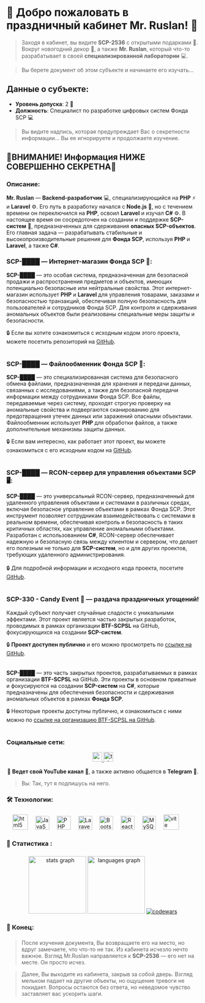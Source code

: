 # 🎅 Добро пожаловать в праздничный кабинет **Mr. Ruslan**! 🎄

> Заходя в кабинет, вы видите **SCP-2536** с открытыми подарками 🎁. Вокруг новогодний декор 🎄, а также **Mr. Ruslan**, который что-то разрабатывает в своей **специализированной лаборатории** 💻.

> Вы берете документ об этом субъекте и начинаете его изучать...

## Данные о субъекте:
- **Уровень допуска**: 2 🔑
- **Должность**: Специалист по разработке цифровых систем Фонда SCP 💻

> Вы видите надпись, которая предупреждает Вас о секретности информации... Вы ее игнорируете и продолжаете изучение.

## 🚨**ВНИМАНИЕ!** Информация НИЖЕ СОВЕРШЕННО СЕКРЕТНА🚨


### Описание:
**Mr. Ruslan** — **Backend-разработчик** 💻, специализирующийся на **PHP** ⚡ и **Laravel** ⚙️. Его путь в разработку начался с **Node.js** 🚀, но с течением времени он переключился на **PHP**, освоил **Laravel** и изучал **C#** ⚙️. В настоящее время он сосредоточен на создании и поддержке **SCP-систем** 🛑, предназначенных для сдерживания **опасных SCP-объектов**. Его главная задача — разрабатывать стабильные и высокопроизводительные решения для **Фонда SCP**, используя **PHP** и **Laravel**, а также **C#**.

### SCP-████ — **Интернет-магазин Фонда SCP** 🛒:
**SCP-████** — это особая система, предназначенная для безопасной продажи и распространения предметов и объектов, имеющих потенциально безопасные или нейтральные свойства. Этот интернет-магазин использует **PHP** и **Laravel** для управления товарами, заказами и безопасностью транзакций, обеспечивая полную безопасность для пользователей и сотрудников Фонда SCP. Для контроля и сдерживания аномальных объектов были реализованы специальные меры защиты и безопасности.

🔒 Если вы хотите ознакомиться с исходным кодом этого проекта, можете посетить репозиторий на [GitHub](https://github.com/RuslanSamburov/shop).
</br></br>
### SCP-████ — **Файлообменник Фонда SCP** 📂:
**SCP-████** — это специализированная система для безопасного обмена файлами, предназначенная для хранения и передачи данных, связанных с исследованиями, а также для безопасной передачи информации между сотрудниками Фонда SCP. Все файлы, передаваемые через систему, проходят строгую проверку на аномальные свойства и подвергаются сканированию для предотвращения утечек данных или заражений опасными объектами. Файлообменник использует **PHP** для обработки файлов, а также дополнительные механизмы защиты данных.

🔒 Если вам интересно, как работает этот проект, вы можете ознакомиться с его исходным кодом на [GitHub](https://github.com/RuslanSamburov/storage).
</br></br>
### SCP-████ — **RCON-сервер для управления объектами SCP** 🖥️:
**SCP-████** — это универсальный RCON-сервер, предназначенный для удаленного управления объектами и системами в различных средах, включая безопасное управление объектами в рамках Фонда SCP. Этот инструмент позволяет сотрудникам взаимодействовать с системами в реальном времени, обеспечивая контроль и безопасность в таких критичных областях, как управление аномальными объектами. Разработан с использованием **C#**, RCON-сервер обеспечивает надежную и безопасную связь между клиентом и сервером, что делает его полезным не только для **SCP-систем**, но и для других проектов, требующих удаленного администрирования.
</br></br>
🔒 Для подробной информации и исходного кода проекта, посетите [GitHub](https://github.com/RuslanSamburov/RconApi).
</br></br>
### SCP-330 - **Candy Event** 🍬 — раздача праздничных угощений!  
Каждый субъект получает случайные сладости с уникальными эффектами.
Этот проект является частью закрытых разработок, проводимых в рамках организации **BTF-SCPSL** на GitHub, фокусирующихся на создании **SCP-систем**. 

🔒 **Проект доступен публично** и его можно просмотреть по [ссылке на GitHub](https://github.com/RuslanSamburov/CandyEventScpSL).
</br></br></br>
**SCP-████** — это часть закрытых проектов, разрабатываемых в рамках организации **BTF-SCPSL** на GitHub. Эти проекты в основном приватные и фокусируются на создании **SCP-систем** на **C#**, которые предназначены для обеспечения безопасности и сдерживания аномальных объектов в рамках **Фонда SCP**.

🔒 Некоторые проекты доступны публично, и ознакомиться с ними можно по [ссылке на организацию BTF-SCPSL на GitHub](https://github.com/BTF-SCPSL).
</br></br>
### Социальные сети:
<div align="center">
  <a href="https://www.youtube.com/channel/UCwqtwVjmPYD0PYCng35fHSQ" target="_blank">
    <img src="https://img.shields.io/static/v1?message=Youtube&logo=youtube&label=&color=FF0000&logoColor=white&labelColor=&style=for-the-badge" height="25" alt="youtube logo"  />
  </a>
  <a href="https://t.me/ruslan0308c" target="_blank">
    <img src="https://img.shields.io/static/v1?message=Telegram&logo=telegram&label=&color=2CA5E0&logoColor=white&labelColor=&style=for-the-badge" height="25" alt="telegram logo"  />
  </a>
</div>

<p align="center">
  💬 <strong>Ведет свой YouTube канал</strong> 🎥, а также активно общается в <strong>Telegram</strong> 📱.
</p>

> Вы: Так, тут я подпишусь на него.

<h3 align="left">🛠 Технологии:</h3>

###

<div align="left">
  <img width="12" />
  <img src="https://cdn.jsdelivr.net/gh/devicons/devicon/icons/html5/html5-original.svg" height="40" alt="html5 logo"  />
  <img width="12" />                                                                                                                                                                                                                                     
  <a href="https://developer.mozilla.org/en-US/docs/Web/JavaScript" target="_blank" rel="noreferrer"><img src="https://raw.githubusercontent.com/danielcranney/readme-generator/main/public/icons/skills/javascript-colored.svg" width="36" height="36" alt="JavaScript" /></a>
  <img width="12" />  
  <a href="https://www.php.net/" target="_blank" rel="noreferrer"><img src="https://raw.githubusercontent.com/danielcranney/readme-generator/main/public/icons/skills/php-colored.svg" width="36" height="36" alt="PHP" /></a>
  <img width="12" />
  <a href="https://laravel.com/" target="_blank" rel="noreferrer"><img src="https://raw.githubusercontent.com/danielcranney/readme-generator/main/public/icons/skills/laravel-colored.svg" width="36" height="36" alt="Laravel" /></a>
  <img width="12" />
  <a href="https://getbootstrap.com/" target="_blank" rel="noreferrer"><img src="https://raw.githubusercontent.com/danielcranney/readme-generator/main/public/icons/skills/bootstrap-colored.svg" width="36" height="36" alt="Bootstrap" /></a>
  <img width="12" />
  <a href="https://reactjs.org/" target="_blank" rel="noreferrer"><img src="https://raw.githubusercontent.com/danielcranney/readme-generator/main/public/icons/skills/react-colored.svg" width="36" height="36" alt="React" /></a>
  <img width="12" />
  <a href="https://www.mysql.com/" target="_blank" rel="noreferrer"><img src="https://raw.githubusercontent.com/danielcranney/readme-generator/main/public/icons/skills/mysql-colored.svg" width="36" height="36" alt="MySQL" /></a>
  <img width="12" />
  <a href="https://vitejs.dev/" target="_blank" rel="noreferrer"><img src="https://skillicons.dev/icons?i=vite" height="40" alt="vite logo"  /></a>
</div>

###

<h3 align="left">🎁 Статистика :</h3>

###

<div align="center">
  <img src="https://github-readme-stats.vercel.app/api?username=ruslansamburov&hide_title=false&hide_rank=false&show_icons=true&include_all_commits=true&count_private=true&disable_animations=false&theme=dracula&locale=en&hide_border=false&order=1" height="150" alt="stats graph"  />
  <img src="https://github-readme-stats.vercel.app/api/top-langs?username=ruslansamburov&locale=en&hide_title=false&layout=compact&card_width=320&langs_count=5&theme=dracula&hide_border=false&order=2" height="150" alt="languages graph"  />
  <a href="https://www.codewars.com/users/RuslanSamburov">
    <img src="https://www.codewars.com/users/RuslanSamburov/badges/large" alt="codewars" />
  </a>
</div>

###

<h3 align="left">🛑 Конец:</h3>

###

> После изучения документа, Вы возвращаете его на место, но вдруг замечаете, что что-то не так. Из кабинета исчезло нечто важное. Взгляд Mr.Ruslan направляется к **SCP-2536** — его нет на месте. Он просто исчез.

> Далее, Вы выходите из кабинета, закрыв за собой дверь. Взгляд мельком падает на другие объекты, но ощущение тревоги не покидает. Вопросы остаются без ответа, но неведомое чувство заставляет вас ускорить шаги.

